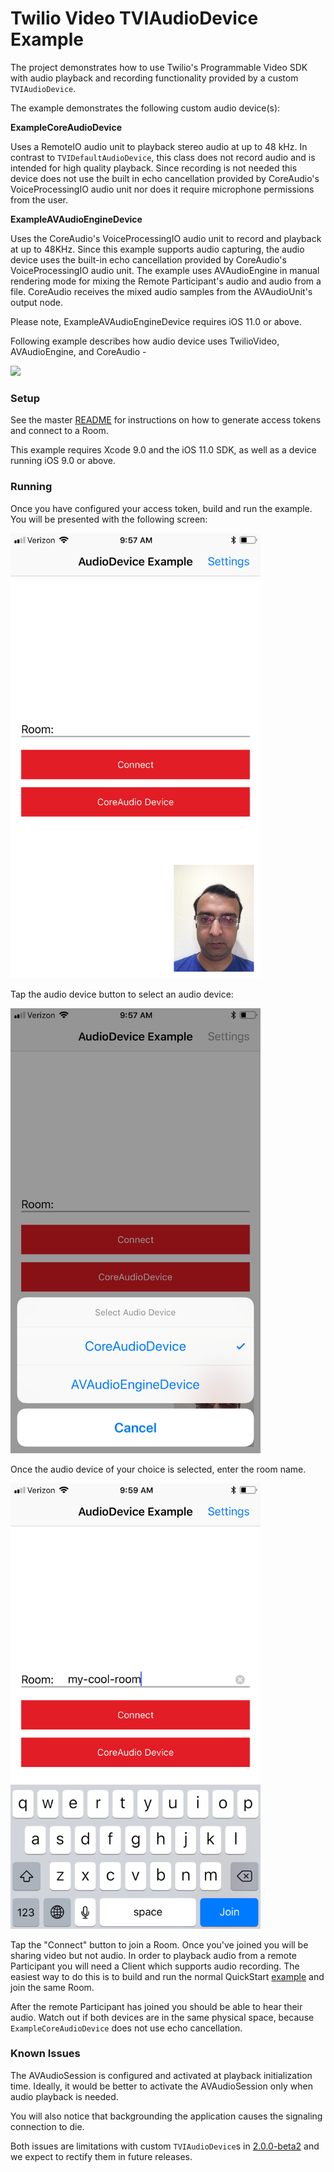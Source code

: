 # Twilio Video TVIAudioDevice Example

The project demonstrates how to use Twilio's Programmable Video SDK with audio playback and recording functionality provided by a custom `TVIAudioDevice`.

The example demonstrates the following custom audio device(s):

**ExampleCoreAudioDevice**

Uses a RemoteIO audio unit to playback stereo audio at up to 48 kHz. In contrast to `TVIDefaultAudioDevice`, this class does not record audio and is intended for high quality playback. Since recording is not needed this device does not use the built in echo cancellation provided by CoreAudio's VoiceProcessingIO audio unit nor does it require microphone permissions from the user.

**ExampleAVAudioEngineDevice**

Uses the CoreAudio's VoiceProcessingIO audio unit to record and playback at up to 48KHz. Since this example supports audio capturing, the audio device uses the built-in echo cancellation provided by CoreAudio's VoiceProcessingIO audio unit. The example uses AVAudioEngine in manual rendering mode for mixing the Remote Participant's audio and audio from a file. CoreAudio receives the mixed audio samples from the AVAudioUnit's 
output node.

Please note, ExampleAVAudioEngineDevice requires iOS 11.0 or above.

Following example describes how audio device uses TwilioVideo, AVAudioEngine, and CoreAudio -

<img width="600px" src="../images/quickstart/audio-engine-example.jpg"/>

### Setup

See the master [README](https://github.com/twilio/video-quickstart-swift/blob/master/README.md) for instructions on how to generate access tokens and connect to a Room.

This example requires Xcode 9.0 and the iOS 11.0 SDK, as well as a device running iOS 9.0 or above.

### Running

Once you have configured your access token, build and run the example. You will be presented with the following screen:

<kbd><img width="400px" src="../images/quickstart/audio-device-launched.jpg"/></kbd>

Tap the audio device button to select an audio device: 

<kbd><img width="400px" src="../images/quickstart/select-audio-device.jpg"/></kbd>

Once the audio device of your choice is selected, enter the room name.

<kbd><img width="400px" src="../images/quickstart/enter-room-name.jpg"/></kbd>

Tap the "Connect" button to join a Room. Once you've joined you will be sharing video but not audio. In order to playback audio from a remote Participant you will need a Client which supports audio recording. The easiest way to do this is to build and run the normal QuickStart [example](https://github.com/twilio/video-quickstart-swift/tree/2.0.0-preview/VideoQuickStart) and join the same Room.

After the remote Participant has joined you should be able to hear their audio. Watch out if both devices are in the same physical space, because `ExampleCoreAudioDevice` does not use echo cancellation.

### Known Issues

The AVAudioSession is configured and activated at playback initialization time. Ideally, it would be better to activate the AVAudioSession only when audio playback is needed.

You will also notice that backgrounding the application causes the signaling connection to die.

Both issues are limitations with custom `TVIAudioDevice`s in [2.0.0-beta2](https://www.twilio.com/docs/api/video/changelog-twilio-video-ios-version-2x#200-beta2-february-27-2018) and we expect to rectify them in future releases.